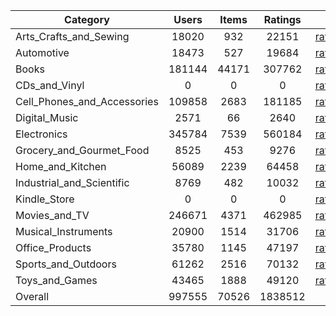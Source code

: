 | Category | Users | Items | Ratings |  |  |  | 
 |----------|:-----:|:-----:|:-----:|:-----:|:-----:|:-----:|
Arts_Crafts_and_Sewing | 18020 | 932 | 22151 | [ratings](https://ciir.cs.umass.edu/downloads/XMarket/FULL/de/Arts_Crafts_and_Sewing/ratings_de_Arts_Crafts_and_Sewing.txt.gz) | [reviews](https://ciir.cs.umass.edu/downloads/XMarket/FULL/de/Arts_Crafts_and_Sewing/reviews_de_Arts_Crafts_and_Sewing.json.gz) | [metadata](https://ciir.cs.umass.edu/downloads/XMarket/FULL/de/Arts_Crafts_and_Sewing/metadata_de_Arts_Crafts_and_Sewing.json.gz) |  
Automotive | 18473 | 527 | 19684 | [ratings](https://ciir.cs.umass.edu/downloads/XMarket/FULL/de/Automotive/ratings_de_Automotive.txt.gz) | [reviews](https://ciir.cs.umass.edu/downloads/XMarket/FULL/de/Automotive/reviews_de_Automotive.json.gz) | [metadata](https://ciir.cs.umass.edu/downloads/XMarket/FULL/de/Automotive/metadata_de_Automotive.json.gz) |  
Books | 181144 | 44171 | 307762 | [ratings](https://ciir.cs.umass.edu/downloads/XMarket/FULL/de/Books/ratings_de_Books.txt.gz) | [reviews](https://ciir.cs.umass.edu/downloads/XMarket/FULL/de/Books/reviews_de_Books.json.gz) | [metadata](https://ciir.cs.umass.edu/downloads/XMarket/FULL/de/Books/metadata_de_Books.json.gz) |  
CDs_and_Vinyl | 0 | 0 | 0 | [ratings](https://ciir.cs.umass.edu/downloads/XMarket/FULL/de/CDs_and_Vinyl/ratings_de_CDs_and_Vinyl.txt.gz) | [reviews](https://ciir.cs.umass.edu/downloads/XMarket/FULL/de/CDs_and_Vinyl/reviews_de_CDs_and_Vinyl.json.gz) | [metadata](https://ciir.cs.umass.edu/downloads/XMarket/FULL/de/CDs_and_Vinyl/metadata_de_CDs_and_Vinyl.json.gz) |  
Cell_Phones_and_Accessories | 109858 | 2683 | 181185 | [ratings](https://ciir.cs.umass.edu/downloads/XMarket/FULL/de/Cell_Phones_and_Accessories/ratings_de_Cell_Phones_and_Accessories.txt.gz) | [reviews](https://ciir.cs.umass.edu/downloads/XMarket/FULL/de/Cell_Phones_and_Accessories/reviews_de_Cell_Phones_and_Accessories.json.gz) | [metadata](https://ciir.cs.umass.edu/downloads/XMarket/FULL/de/Cell_Phones_and_Accessories/metadata_de_Cell_Phones_and_Accessories.json.gz) |  
Digital_Music | 2571 | 66 | 2640 | [ratings](https://ciir.cs.umass.edu/downloads/XMarket/FULL/de/Digital_Music/ratings_de_Digital_Music.txt.gz) | [reviews](https://ciir.cs.umass.edu/downloads/XMarket/FULL/de/Digital_Music/reviews_de_Digital_Music.json.gz) | [metadata](https://ciir.cs.umass.edu/downloads/XMarket/FULL/de/Digital_Music/metadata_de_Digital_Music.json.gz) |  
Electronics | 345784 | 7539 | 560184 | [ratings](https://ciir.cs.umass.edu/downloads/XMarket/FULL/de/Electronics/ratings_de_Electronics.txt.gz) | [reviews](https://ciir.cs.umass.edu/downloads/XMarket/FULL/de/Electronics/reviews_de_Electronics.json.gz) | [metadata](https://ciir.cs.umass.edu/downloads/XMarket/FULL/de/Electronics/metadata_de_Electronics.json.gz) |  
Grocery_and_Gourmet_Food | 8525 | 453 | 9276 | [ratings](https://ciir.cs.umass.edu/downloads/XMarket/FULL/de/Grocery_and_Gourmet_Food/ratings_de_Grocery_and_Gourmet_Food.txt.gz) | [reviews](https://ciir.cs.umass.edu/downloads/XMarket/FULL/de/Grocery_and_Gourmet_Food/reviews_de_Grocery_and_Gourmet_Food.json.gz) | [metadata](https://ciir.cs.umass.edu/downloads/XMarket/FULL/de/Grocery_and_Gourmet_Food/metadata_de_Grocery_and_Gourmet_Food.json.gz) |  
Home_and_Kitchen | 56089 | 2239 | 64458 | [ratings](https://ciir.cs.umass.edu/downloads/XMarket/FULL/de/Home_and_Kitchen/ratings_de_Home_and_Kitchen.txt.gz) | [reviews](https://ciir.cs.umass.edu/downloads/XMarket/FULL/de/Home_and_Kitchen/reviews_de_Home_and_Kitchen.json.gz) | [metadata](https://ciir.cs.umass.edu/downloads/XMarket/FULL/de/Home_and_Kitchen/metadata_de_Home_and_Kitchen.json.gz) |  
Industrial_and_Scientific | 8769 | 482 | 10032 | [ratings](https://ciir.cs.umass.edu/downloads/XMarket/FULL/de/Industrial_and_Scientific/ratings_de_Industrial_and_Scientific.txt.gz) | [reviews](https://ciir.cs.umass.edu/downloads/XMarket/FULL/de/Industrial_and_Scientific/reviews_de_Industrial_and_Scientific.json.gz) | [metadata](https://ciir.cs.umass.edu/downloads/XMarket/FULL/de/Industrial_and_Scientific/metadata_de_Industrial_and_Scientific.json.gz) |  
Kindle_Store | 0 | 0 | 0 | [ratings](https://ciir.cs.umass.edu/downloads/XMarket/FULL/de/Kindle_Store/ratings_de_Kindle_Store.txt.gz) | [reviews](https://ciir.cs.umass.edu/downloads/XMarket/FULL/de/Kindle_Store/reviews_de_Kindle_Store.json.gz) | [metadata](https://ciir.cs.umass.edu/downloads/XMarket/FULL/de/Kindle_Store/metadata_de_Kindle_Store.json.gz) |  
Movies_and_TV | 246671 | 4371 | 462985 | [ratings](https://ciir.cs.umass.edu/downloads/XMarket/FULL/de/Movies_and_TV/ratings_de_Movies_and_TV.txt.gz) | [reviews](https://ciir.cs.umass.edu/downloads/XMarket/FULL/de/Movies_and_TV/reviews_de_Movies_and_TV.json.gz) | [metadata](https://ciir.cs.umass.edu/downloads/XMarket/FULL/de/Movies_and_TV/metadata_de_Movies_and_TV.json.gz) |  
Musical_Instruments | 20900 | 1514 | 31706 | [ratings](https://ciir.cs.umass.edu/downloads/XMarket/FULL/de/Musical_Instruments/ratings_de_Musical_Instruments.txt.gz) | [reviews](https://ciir.cs.umass.edu/downloads/XMarket/FULL/de/Musical_Instruments/reviews_de_Musical_Instruments.json.gz) | [metadata](https://ciir.cs.umass.edu/downloads/XMarket/FULL/de/Musical_Instruments/metadata_de_Musical_Instruments.json.gz) |  
Office_Products | 35780 | 1145 | 47197 | [ratings](https://ciir.cs.umass.edu/downloads/XMarket/FULL/de/Office_Products/ratings_de_Office_Products.txt.gz) | [reviews](https://ciir.cs.umass.edu/downloads/XMarket/FULL/de/Office_Products/reviews_de_Office_Products.json.gz) | [metadata](https://ciir.cs.umass.edu/downloads/XMarket/FULL/de/Office_Products/metadata_de_Office_Products.json.gz) |  
Sports_and_Outdoors | 61262 | 2516 | 70132 | [ratings](https://ciir.cs.umass.edu/downloads/XMarket/FULL/de/Sports_and_Outdoors/ratings_de_Sports_and_Outdoors.txt.gz) | [reviews](https://ciir.cs.umass.edu/downloads/XMarket/FULL/de/Sports_and_Outdoors/reviews_de_Sports_and_Outdoors.json.gz) | [metadata](https://ciir.cs.umass.edu/downloads/XMarket/FULL/de/Sports_and_Outdoors/metadata_de_Sports_and_Outdoors.json.gz) |  
Toys_and_Games | 43465 | 1888 | 49120 | [ratings](https://ciir.cs.umass.edu/downloads/XMarket/FULL/de/Toys_and_Games/ratings_de_Toys_and_Games.txt.gz) | [reviews](https://ciir.cs.umass.edu/downloads/XMarket/FULL/de/Toys_and_Games/reviews_de_Toys_and_Games.json.gz) | [metadata](https://ciir.cs.umass.edu/downloads/XMarket/FULL/de/Toys_and_Games/metadata_de_Toys_and_Games.json.gz) |  
Overall | 997555 | 70526 | 1838512 |  |  |  |
